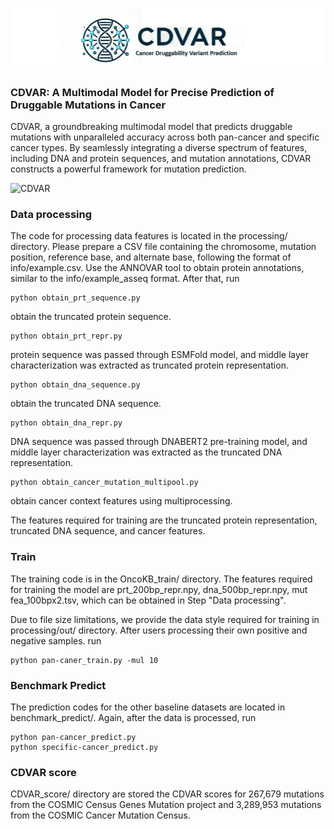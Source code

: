 ![logo](logo.png)
### CDVAR: A Multimodal Model for Precise Prediction of Druggable Mutations in Cancer

CDVAR, a groundbreaking multimodal model that predicts druggable mutations with unparalleled accuracy across both pan-cancer and specific cancer types. By seamlessly integrating a diverse spectrum of features, including DNA and protein sequences, and mutation annotations, CDVAR constructs a powerful framework for mutation prediction. 

![CDVAR](CDVAR.png)

### Data processing

The code for processing data features is located in the processing/ directory. Please prepare a CSV file containing the chromosome, mutation position, reference base, and alternate base, following the format of info/example.csv. Use the ANNOVAR tool to obtain protein annotations, similar to the info/example_asseq format. After that, run 
```
python obtain_prt_sequence.py
```
obtain the truncated protein sequence.

```
python obtain_prt_repr.py
```
protein sequence was passed through ESMFold model, and middle layer characterization was extracted as truncated protein representation.
 
```
python obtain_dna_sequence.py
```
obtain the truncated DNA sequence.

```
python obtain_dna_repr.py
```
DNA sequence was passed through DNABERT2 pre-training model, and middle layer characterization was extracted as the truncated DNA representation.

```
python obtain_cancer_mutation_multipool.py
```
obtain cancer context features using multiprocessing.

The features required for training are the truncated protein representation, truncated DNA sequence, and cancer features.

### Train

The training code is in the OncoKB_train/ directory. The features required for training the model are prt_200bp_repr.npy, dna_500bp_repr.npy, mut fea_100bpx2.tsv, which can be obtained in Step "Data processing". 

Due to file size limitations, we provide the data style required for training in processing/out/ directory. After users processing their own positive and negative samples. run

```
python pan-caner_train.py -mul 10
```

### Benchmark Predict

The prediction codes for the other baseline datasets are located in benchmark_predict/. Again, after the data is processed, run

```
python pan-cancer_predict.py
python specific-cancer_predict.py
```

### CDVAR score
CDVAR_score/ directory are stored the CDVAR scores for 267,679 mutations from the COSMIC Census Genes Mutation project and 3,289,953 mutations from the COSMIC Cancer Mutation Census.



